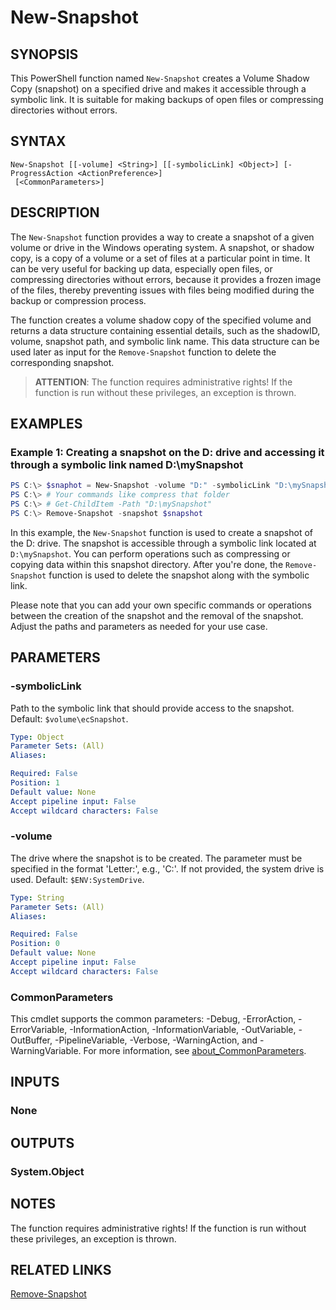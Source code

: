 ﻿---
external help file: EulandaConnect-help.xml
Module Name: EulandaConnect
online version: https://github.com/Eulanda/EulandaConnect/blob/master/docs/New-Snapshot.md
schema: 2.0.0
lastMod: 2024-03-19T06:27:25
---

# New-Snapshot

## SYNOPSIS
This PowerShell function named `New-Snapshot` creates a Volume Shadow Copy (snapshot) on a specified drive and makes it accessible through a symbolic link. It is suitable for making backups of open files or compressing directories without errors.

## SYNTAX

```
New-Snapshot [[-volume] <String>] [[-symbolicLink] <Object>] [-ProgressAction <ActionPreference>]
 [<CommonParameters>]
```

## DESCRIPTION
The `New-Snapshot` function provides a way to create a snapshot of a given volume or drive in the Windows operating system. A snapshot, or shadow copy, is a copy of a volume or a set of files at a particular point in time. It can be very useful for backing up data, especially open files, or compressing directories without errors, because it provides a frozen image of the files, thereby preventing issues with files being modified during the backup or compression process.

The function creates a volume shadow copy of the specified volume and returns a data structure containing essential details, such as the shadowID, volume, snapshot path, and symbolic link name. This data structure can be used later as input for the `Remove-Snapshot` function to delete the corresponding snapshot.

> **ATTENTION**: The function requires administrative rights! If the function is run without these privileges, an exception is thrown.

## EXAMPLES

### Example 1: Creating a snapshot on the D: drive and accessing it through a symbolic link named D:\mySnapshot
```powershell
PS C:\> $snaphot = New-Snapshot -volume "D:" -symbolicLink "D:\mySnapshot"
PS C:\> # Your commands like compress that folder
PS C:\> # Get-ChildItem -Path "D:\mySnapshot"
PS C:\> Remove-Snapshot -snapshot $snapshot
```

In this example, the `New-Snapshot` function is used to create a snapshot of the D: drive. The snapshot is accessible through a symbolic link located at `D:\mySnapshot`. You can perform operations such as compressing or copying data within this snapshot directory. After you're done, the `Remove-Snapshot` function is used to delete the snapshot along with the symbolic link.

Please note that you can add your own specific commands or operations between the creation of the snapshot and the removal of the snapshot. Adjust the paths and parameters as needed for your use case.

## PARAMETERS

### -symbolicLink
Path to the symbolic link that should provide access to the snapshot. Default: `$volume\ecSnapshot`.

```yaml
Type: Object
Parameter Sets: (All)
Aliases:

Required: False
Position: 1
Default value: None
Accept pipeline input: False
Accept wildcard characters: False
```

### -volume
The drive where the snapshot is to be created. The parameter must be specified in the format 'Letter:', e.g., 'C:'. If not provided, the system drive is used. Default: `$ENV:SystemDrive`.

```yaml
Type: String
Parameter Sets: (All)
Aliases:

Required: False
Position: 0
Default value: None
Accept pipeline input: False
Accept wildcard characters: False
```


### CommonParameters
This cmdlet supports the common parameters: -Debug, -ErrorAction, -ErrorVariable, -InformationAction, -InformationVariable, -OutVariable, -OutBuffer, -PipelineVariable, -Verbose, -WarningAction, and -WarningVariable. For more information, see [about_CommonParameters](http://go.microsoft.com/fwlink/?LinkID=113216).

## INPUTS

### None

## OUTPUTS

### System.Object
## NOTES

The function requires administrative rights! If the function is run without these privileges, an exception is thrown.

## RELATED LINKS

[Remove-Snapshot](./functions/Remove-Snapshot.md)




